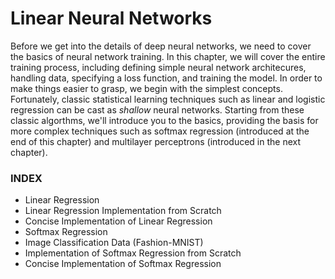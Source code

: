 # Linear Neural Networks

Before we get into the details of deep neural networks, we need to cover the basics of neural network training. In this chapter, we will cover the entire training process, including defining simple neural network architecures, handling data, specifying a loss function, and training the model. In order to make things easier to grasp, we begin with the simplest concepts. Fortunately, classic statistical learning techniques such as linear and logistic regression can be cast as *shallow* neural networks. Starting from these classic algorthms, we'll introduce you to the basics, providing the basis for more complex techniques such as softmax regression (introduced at the end of this chapter) and multilayer perceptrons (introduced in the next chapter).

### INDEX
- Linear Regression
- Linear Regression Implementation from Scratch
- Concise Implementation of Linear Regression
- Softmax Regression
- Image Classification Data (Fashion-MNIST)
- Implementation of Softmax Regression from Scratch
- Concise Implementation of Softmax Regression
